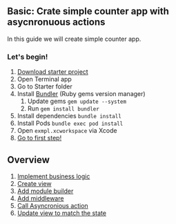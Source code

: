 ## Basic: Crate simple counter app with asycnronuous actions

In this guide we will create simple counter app.

### Let's begin!

1. [Download starter project](https://github.com/cooler333/Highway/raw/main/Docs/Basic/Project.zip)
2. Open Terminal app
3. Go to Starter folder
4. Install [Bundler](https://bundler.io) (Ruby gems version manager)
    1. Update gems `gem update --system`
    2. Run `gem install bundler`
4. Install dependencies `bundle install`
5. Install Pods `bundle exec pod install`
6. Open `exmpl.xcworkspace` via Xcode
7. [Go to first step!](BusinessLogic.md)

## Overview

1. [Implement business logic](BusinessLogic.md)
2. [Create view](View.md)
3. [Add module builder](ModuleBuilder.md)
4. [Add middleware](Middleware.md)
5. [Call Asyncronious action](AsyncroniousEvents.md)
6. [Update view to match the state](ViewEvents.md)
